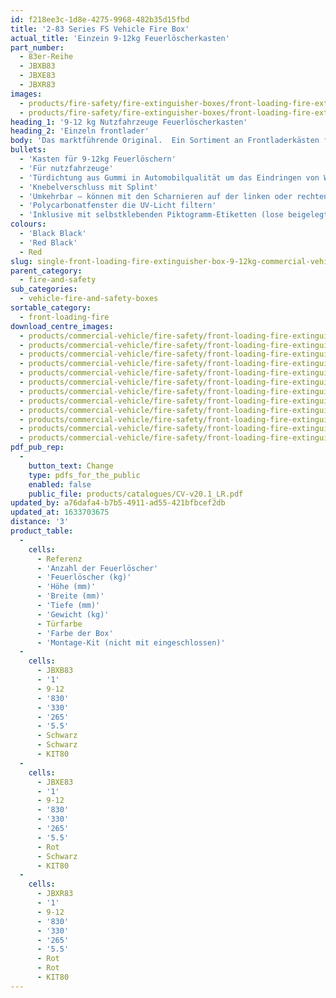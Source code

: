 ```yaml
---
id: f218ee3c-1d8e-4275-9968-482b35d15fbd
title: '2-83 Series FS Vehicle Fire Box'
actual_title: 'Einzein 9-12kg Feuerlöscherkasten'
part_number:
  - 83er-Reihe
  - JBXB83
  - JBXE83
  - JBXR83
images:
  - products/fire-safety/fire-extinguisher-boxes/front-loading-fire-extinguisher-boxes/83/images-lr/Product_Image_776x776_(518x518_focus_area)-JBXE83_01.jpg
  - products/fire-safety/fire-extinguisher-boxes/front-loading-fire-extinguisher-boxes/83/images-lr/Product_Image_776x776_(518x518_focus_area)-JBXE83_02.jpg
heading_1: '9-12 kg Nutzfahrzeuge Feuerlöscherkasten'
heading_2: 'Einzeln frontlader'
body: 'Das marktführende Original.  Ein Sortiment an Frontladerkästen für Feuerlöscher, die beim Notfall einen schnellen Zugriff erlauben.'
bullets:
  - 'Kasten für 9-12kg Feuerlöschern'
  - 'Für nutzfahrzeuge'
  - 'Türdichtung aus Gummi in Automobilqualität um das Eindringen von Wasser und Staub zu verhindern'
  - 'Knebelverschluss mit Splint'
  - 'Umkehrbar – können mit den Scharnieren auf der linken oder rechten Seite montiert werden'
  - 'Polycarbonatfenster die UV-Licht filtern'
  - 'Inklusive mit selbstklebenden Piktogramm-Etiketten (lose beigelegt)'
colours:
  - 'Black Black'
  - 'Red Black'
  - Red
slug: single-front-loading-fire-extinguisher-box-9-12kg-commercial-vehicle-fs
parent_category:
  - fire-and-safety
sub_categories:
  - vehicle-fire-and-safety-boxes
sortable_category:
  - front-loading-fire
download_centre_images:
  - products/commercial-vehicle/fire-safety/front-loading-fire-extinguisher-boxes/83/images-hr/JBKE83_001.jpg
  - products/commercial-vehicle/fire-safety/front-loading-fire-extinguisher-boxes/83/images-hr/JBKE83_002.jpg
  - products/commercial-vehicle/fire-safety/front-loading-fire-extinguisher-boxes/83/images-hr/JBKE83_003.jpg
  - products/commercial-vehicle/fire-safety/front-loading-fire-extinguisher-boxes/83/images-hr/JBKE83_004.jpg
  - products/commercial-vehicle/fire-safety/front-loading-fire-extinguisher-boxes/83/images-hr/JBXE83_001.jpg
  - products/commercial-vehicle/fire-safety/front-loading-fire-extinguisher-boxes/83/images-hr/JBXE83_002.jpg
  - products/commercial-vehicle/fire-safety/front-loading-fire-extinguisher-boxes/83/images-hr/JBXE83_003.jpg
  - products/commercial-vehicle/fire-safety/front-loading-fire-extinguisher-boxes/83/images-hr/JBXE83_004.jpg
  - products/commercial-vehicle/fire-safety/front-loading-fire-extinguisher-boxes/83/images-hr/JBXE83_03.jpg
  - products/commercial-vehicle/fire-safety/front-loading-fire-extinguisher-boxes/83/images-hr/JBXR83_001.jpg
  - products/commercial-vehicle/fire-safety/front-loading-fire-extinguisher-boxes/83/images-hr/JBXR83_002.jpg
  - products/commercial-vehicle/fire-safety/front-loading-fire-extinguisher-boxes/83/images-hr/JBXR83_003.jpg
pdf_pub_rep:
  -
    button_text: Change
    type: pdfs_for_the_public
    enabled: false
    public_file: products/catalogues/CV-v20.1_LR.pdf
updated_by: a76dafa4-b7b5-4911-ad55-421bfbcef2db
updated_at: 1633703675
distance: '3'
product_table:
  -
    cells:
      - Referenz
      - 'Anzahl der Feuerlöscher'
      - 'Feuerlöscher (kg)'
      - 'Höhe (mm)'
      - 'Breite (mm)'
      - 'Tiefe (mm)'
      - 'Gewicht (kg)'
      - Türfarbe
      - 'Farbe der Box'
      - 'Montage-Kit (nicht mit eingeschlossen)'
  -
    cells:
      - JBXB83
      - '1'
      - 9-12
      - '830'
      - '330'
      - '265'
      - '5.5'
      - Schwarz
      - Schwarz
      - KIT80
  -
    cells:
      - JBXE83
      - '1'
      - 9-12
      - '830'
      - '330'
      - '265'
      - '5.5'
      - Rot
      - Schwarz
      - KIT80
  -
    cells:
      - JBXR83
      - '1'
      - 9-12
      - '830'
      - '330'
      - '265'
      - '5.5'
      - Rot
      - Rot
      - KIT80
---
```

